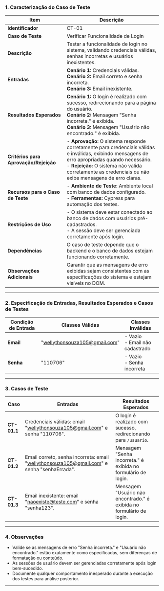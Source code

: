
### **1. Caracterização do Caso de Teste**

| **Item**                      | **Descrição**                                                                                      |
|-------------------------------|----------------------------------------------------------------------------------------------------|
| **Identificador**             | CT-01                                                                                             |
| **Caso de Teste**             | Verificar Funcionalidade de Login                                                                 |
| **Descrição**                 | Testar a funcionalidade de login no sistema, validando credenciais válidas, senhas incorretas e usuários inexistentes. |
| **Entradas**                  | **Cenário 1:** Credenciais válidas. <br> **Cenário 2:** Email correto e senha incorreta. <br> **Cenário 3:** Email inexistente. |
| **Resultados Esperados**      | **Cenário 1:** O login é realizado com sucesso, redirecionando para a página do usuário. <br> **Cenário 2:** Mensagem "Senha incorreta." é exibida. <br> **Cenário 3:** Mensagem "Usuário não encontrado." é exibida. |
| **Critérios para Aprovação/Rejeição** | - **Aprovação:** O sistema responde corretamente para credenciais válidas e inválidas, exibindo mensagens de erro apropriadas quando necessário. <br> - **Rejeição:** O sistema não valida corretamente as credenciais ou não exibe mensagens de erro claras. |
| **Recursos para o Caso de Teste** | - **Ambiente de Teste:** Ambiente local com banco de dados configurado. <br>- **Ferramentas:** Cypress para automação dos testes. |
| **Restrições de Uso**         | - O sistema deve estar conectado ao banco de dados com usuários pré-cadastrados. <br>- A sessão deve ser gerenciada corretamente após login. |
| **Dependências**              | O caso de teste depende que o backend e o banco de dados estejam funcionando corretamente.        |
| **Observações Adicionais**    | Garantir que as mensagens de erro exibidas sejam consistentes com as especificações do sistema e estejam visíveis no DOM. |

---

### **2. Especificação de Entradas, Resultados Esperados e Casos de Testes**

| **Condição de Entrada**         | **Classes Válidas**                          | **Classes Inválidas**                    |
|---------------------------------|---------------------------------------------|------------------------------------------|
| **Email**                       | "wellythonsouza105@gmail.com"               | - Vazio <br>- Email não cadastrado       |
| **Senha**                       | "110706"                                    | - Vazio <br>- Senha incorreta            |

---

### **3. Casos de Teste**

| **Caso**          | **Entradas**                                                                                                   | **Resultados Esperados**                                                                              |
|--------------------|---------------------------------------------------------------------------------------------------------------|-------------------------------------------------------------------------------------------------------|
| **CT-01.1**       | Credenciais válidas: email "wellythonsouza105@gmail.com" e senha "110706".                                      | O login é realizado com sucesso, redirecionando para `/usuario`.                                      |
| **CT-01.2**       | Email correto, senha incorreta: email "wellythonsouza105@gmail.com" e senha "senhaErrada".                      | Mensagem "Senha incorreta." é exibida no formulário de login.                                         |
| **CT-01.3**       | Email inexistente: email "naoexiste@teste.com" e senha "senha123".                                             | Mensagem "Usuário não encontrado." é exibida no formulário de login.                                  |

---

### **4. Observações**
- Valide se as mensagens de erro "Senha incorreta." e "Usuário não encontrado." estão exatamente como especificadas, sem diferenças de formatação ou conteúdo.
- As sessões de usuário devem ser gerenciadas corretamente após login bem-sucedido.
- Documente qualquer comportamento inesperado durante a execução dos testes para análise posterior.

--- 
